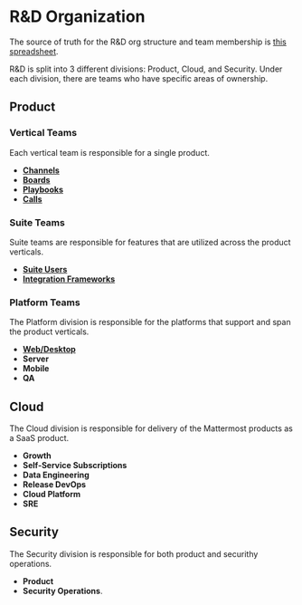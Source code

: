 # R&D Organization

The source of truth for the R&D org structure and team membership is [this spreadsheet](https://docs.google.com/spreadsheets/d/1lH8QIjQGEoGospDUdVs_LQ_i2b82I1ce6W7z18vhPTQ/edit#gid=1820415931).

R&D is split into 3 different divisions: Product, Cloud, and Security. Under each division, there are teams who have specific areas of ownership.

## Product

### Vertical Teams

Each vertical team is responsible for a single product. 

* **[Channels](/operations/research-and-development/organization/channels.md)**
* **[Boards](/operations/research-and-development/organization/boards.md)**
* **[Playbooks](/operations/research-and-development/organization/playbooks.md)**
* **[Calls](/operations/research-and-development/organization/calls.md)**

### Suite Teams

Suite teams are responsible for features that are utilized across the product verticals. 
* **[Suite Users](/operations/research-and-development/organization/suite_users.md)**
* **[Integration Frameworks](/operations/research-and-development/organization/integration_frameworks.md)** 

### Platform Teams

The Platform division is responsible for the platforms that support and span the product verticals. 

* **[Web/Desktop](/operations/research-and-development/organization/web_desktop.md)**
* **Server**
* **Mobile**
* **QA**

## Cloud 

The Cloud division is responsible for delivery of the Mattermost products as a SaaS product. 

* **Growth**
* **Self-Service Subscriptions**
* **Data Engineering**
* **Release DevOps**
* **Cloud Platform**
* **SRE**

## Security

The Security division is responsible for both product and securithy operations. 
* **Product** 
* **Security Operations**.
